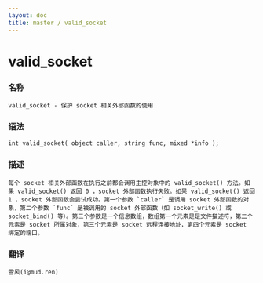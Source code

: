 ```yaml
---
layout: doc
title: master / valid_socket
---
```

# valid_socket

### 名称

    valid_socket - 保护 socket 相关外部函数的使用

### 语法

    int valid_socket( object caller, string func, mixed *info );

### 描述

    每个 socket 相关外部函数在执行之前都会调用主控对象中的 valid_socket() 方法。如果 valid_socket() 返回 0 ，socket 外部函数执行失败。如果 valid_socket() 返回 1 ，socket 外部函数会尝试成功。第一个参数 `caller` 是调用 socket 外部函数的对象，第二个参数 `func` 是被调用的 socket 外部函数（如 socket_write() 或 socket_bind() 等）。第三个参数是一个信息数组，数组第一个元素是是文件描述符，第二个元素是 socket 所属对象，第三个元素是 socket 远程连接地址，第四个元素是 socket 绑定的端口。

### 翻译 ###

    雪风(i@mud.ren)
